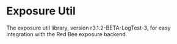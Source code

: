 # Exposure Util

The exposure util library, version r3.1.2-BETA-LogTest-3, for easy integration with the Red Bee exposure backend.